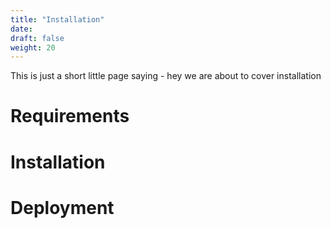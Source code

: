 ```yaml
---
title: "Installation"
date:
draft: false
weight: 20
---
```


This is just a short little page saying - hey we are about to cover installation

# Requirements

# Installation

# Deployment


